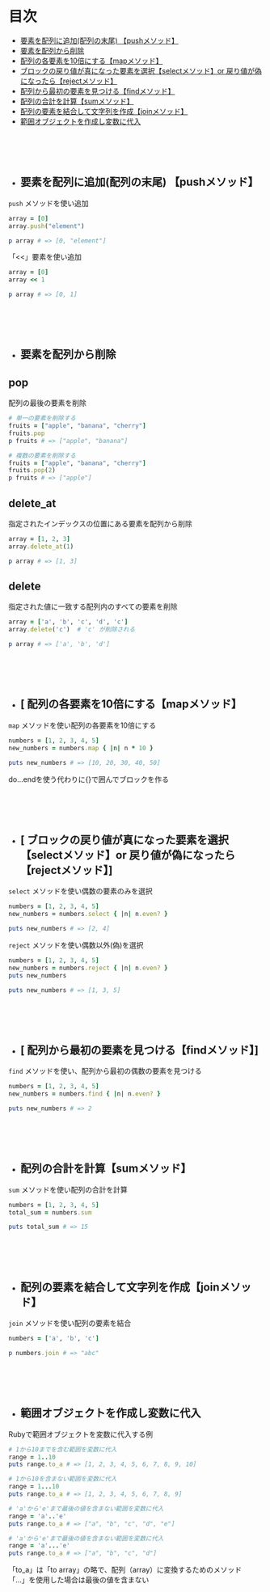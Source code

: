 # 目次

- [ 要素を配列に追加(配列の末尾) 【pushメソッド】](#add_end_of_array)
- [ 要素を配列から削除](#delete_from_start_of_array)
- [ 配列の各要素を10倍にする【mapメソッド】](#multiply_array_elements_by_ten)
- [ ブロックの戻り値が真になった要素を選択【selectメソッド】or 戻り値が偽になったら【rejectメソッド】](#select_even_elements_from_array)
- [ 配列から最初の要素を見つける【findメソッド】](#find_first_even_element_in_array)
- [ 配列の合計を計算【sumメソッド】](#calculate_array_sum)
- [ 配列の要素を結合して文字列を作成【joinメソッド】](#join_array_elements_to_create_string)
- [ 範囲オブジェクトを作成し変数に代入](#assign_range_objects_to_variables)

<br>
<br>
<br>

- ## 要素を配列に追加(配列の末尾) 【pushメソッド】
<a name="add_end_of_array"></a>

`push` メソッドを使い追加
```ruby
array = [0]
array.push("element")

p array # => [0, "element"]
```

「<<」要素を使い追加

```ruby
array = [0]
array << 1

p array # => [0, 1]
```

<br><br><br>

- ## 要素を配列から削除
  <a name="delete_from_start_of_array"></a>
  
## pop
配列の最後の要素を削除
```ruby
# 単一の要素を削除する
fruits = ["apple", "banana", "cherry"]
fruits.pop
p fruits # => ["apple", "banana"]

# 複数の要素を削除する
fruits = ["apple", "banana", "cherry"]
fruits.pop(2)
p fruits # => ["apple"]
```


## delete_at
指定されたインデックスの位置にある要素を配列から削除
```ruby
array = [1, 2, 3]
array.delete_at(1)

p array # => [1, 3]
```
## delete
指定された値に一致する配列内のすべての要素を削除
```ruby
array = ['a', 'b', 'c', 'd', 'c']
array.delete('c')  # 'c' が削除される

p array # => ['a', 'b', 'd']
```

<br><br><br>

- ##  [ 配列の各要素を10倍にする【mapメソッド】
`map` メソッドを使い配列の各要素を10倍にする
<a name="multiply_array_elements_by_ten"></a>
```ruby
numbers = [1, 2, 3, 4, 5]
new_numbers = numbers.map { |n| n * 10 }

puts new_numbers # => [10, 20, 30, 40, 50]
```
do...endを使う代わりに{}で囲んでブロックを作る

<br>
<br>
<br>

- ##  [ ブロックの戻り値が真になった要素を選択【selectメソッド】or 戻り値が偽になったら【rejectメソッド】]
`select` メソッドを使い偶数の要素のみを選択
<a name="select_even_elements_from_array"></a>
```ruby
numbers = [1, 2, 3, 4, 5]
new_numbers = numbers.select { |n| n.even? }

puts new_numbers # => [2, 4]
```

`reject` メソッドを使い偶数以外(偽)を選択
```ruby
numbers = [1, 2, 3, 4, 5]
new_numbers = numbers.reject { |n| n.even? }
puts new_numbers

puts new_numbers # => [1, 3, 5]
```
<br><br><br>

- ## [ 配列から最初の要素を見つける【findメソッド】]
`find` メソッドを使い、配列から最初の偶数の要素を見つける
<a name="find_first_even_element_in_array"></a>
```ruby
numbers = [1, 2, 3, 4, 5]
new_numbers = numbers.find { |n| n.even? }

puts new_numbers # => 2
```

<br><br><br>

- ## 配列の合計を計算【sumメソッド】
`sum` メソッドを使い配列の合計を計算
<a name="calculate_array_sum"></a>
```ruby
numbers = [1, 2, 3, 4, 5]
total_sum = numbers.sum

puts total_sum # => 15
```
<br><br><br>

- ## 配列の要素を結合して文字列を作成【joinメソッド】
`join` メソッドを使い配列の要素を結合
<a name="join_array_elements_to_create_string"></a>
```ruby
numbers = ['a', 'b', 'c']

p numbers.join # => "abc"
```

<br>
<br>
<br>


- ## 範囲オブジェクトを作成し変数に代入
Rubyで範囲オブジェクトを変数に代入する例
<a name="assign_range_objects_to_variables"></a>
```ruby
# 1から10までを含む範囲を変数に代入
range = 1..10
puts range.to_a # => [1, 2, 3, 4, 5, 6, 7, 8, 9, 10]

# 1から10を含まない範囲を変数に代入
range = 1...10
puts range.to_a # => [1, 2, 3, 4, 5, 6, 7, 8, 9]

# 'a'から'e'まで最後の値を含まない範囲を変数に代入
range = 'a'..'e'
puts range.to_a # => ["a", "b", "c", "d", "e"]

# 'a'から'e'まで最後の値を含まない範囲を変数に代入
range = 'a'...'e'
puts range.to_a # => ["a", "b", "c", "d"]
```
「to_a」は「to array」の略で、配列（array）に変換するためのメソッド<br>
「...」を使用した場合は最後の値を含まない
